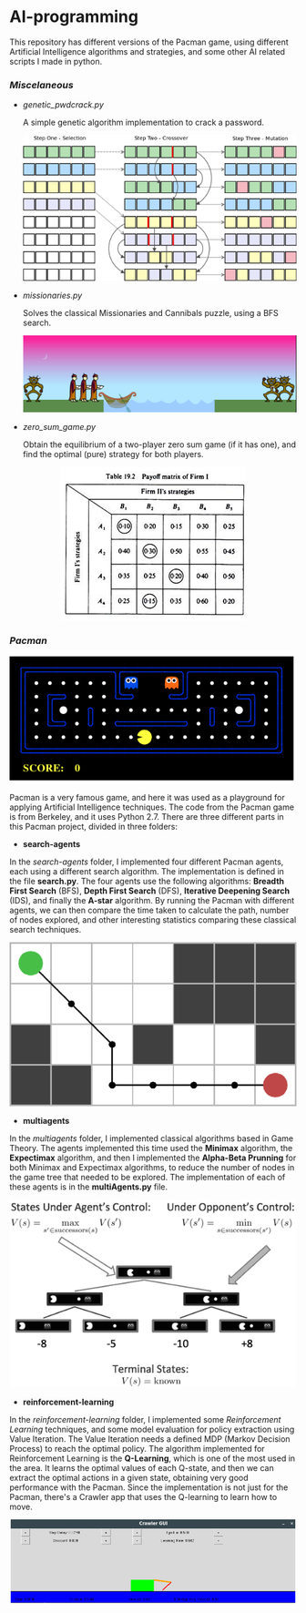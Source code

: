 # AI-programming

This repository has different versions of the Pacman game, using different Artificial Intelligence algorithms and strategies, and some other AI related scripts I made in python.

### *Miscelaneous*

- *genetic_pwdcrack.py*

    A simple genetic algorithm implementation to crack a password.

    <p align="center"> <img src="imgs/geneti.png" width="500" height="auto" /></p>

- *missionaries.py*

    Solves the classical Missionaries and Cannibals puzzle, using a BFS search.

    <p align="center"> <img src="imgs/missionaries.png"/></p>

- *zero_sum_game.py*

    Obtain the equilibrium of a two-player zero sum game (if it has one), and find the optimal (pure) strategy for both players.

<p align="center"> <img src="imgs/zero_sum.jpg"/></p>



### *Pacman*

<p align="center"> <img src="imgs/pacman.gif"/></p>

Pacman is a very famous game, and here it was used as a playground for applying Artificial Intelligence techniques. The code from the Pacman game is from Berkeley, and it uses Python 2.7. There are three different parts in this Pacman project, divided in three folders:

- **search-agents**

In the *search-agents* folder, I implemented four different Pacman agents, each using a different search algorithm. The implementation is defined in the file **search.py**. The four agents use the following algorithms: **Breadth First Search** (BFS), **Depth First Search** (DFS), **Iterative Deepening Search** (IDS), and finally the **A-star** algorithm. By running the Pacman with different agents, we can then compare the time taken to calculate the path, number of nodes explored, and other interesting statistics comparing these classical search techniques.

<p align="center"> <img src="imgs/a_star.png" width="600" height="auto" /></p>

- **multiagents**

In the *multiagents* folder, I implemented classical algorithms based in Game Theory. The agents implemented this time used the **Minimax** algorithm, the **Expectimax** algorithm, and then I implemented the **Alpha-Beta Prunning** for both Minimax and Expectimax algorithms, to reduce the number of nodes in the game tree that needed to be explored. The implementation of each of these agents is in the **multiAgents.py** file.

<p align="center"> <img src="imgs/minimax.png"/></p>

- **reinforcement-learning**

In the *reinforcement-learning* folder, I implemented some *Reinforcement Learning* techniques, and some model evaluation for policy extraction using Value Iteration. The Value Iteration needs a defined MDP (Markov Decision Process) to reach the optimal policy. The algorithm implemented for Reinforcement Learning is the **Q-Learning**, which is one of the most used in the area. It learns the optimal values of each Q-state, and then we can extract the optimal actions in a given state, obtaining very good performance with the Pacman. Since the implementation is not just for the Pacman, there's a Crawler app that uses the Q-learning to learn how to move.

<p align="center"> <img src="imgs/reinforcement.png" width="500" height="auto" /></p>
